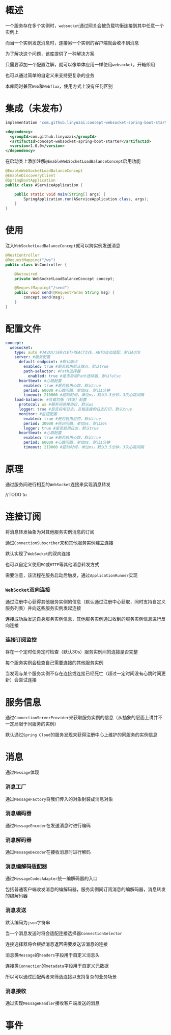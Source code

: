 # 概述

一个服务存在多个实例时，`websocket`通过网关会被负载均衡连接到其中任意一个实例上

而当一个实例发送消息时，连接另一个实例的客户端就会收不到消息

为了解决这个问题，该库提供了一种解决方案

只需要添加一个配置注解，就可以像单体应用一样使用`websocket`，开箱即用

也可以通过简单的自定义来支持更复杂的业务

本库同时兼容`Web`和`Webflux`，使用方式上没有任何区别

# 集成（未发布）

```gradle
implementation 'com.github.linyuzai:concept-websocket-spring-boot-starter:1.0.0'
```

```xml
<dependency>
  <groupId>com.github.linyuzai</groupId>
  <artifactId>concept-websocket-spring-boot-starter</artifactId>
  <version>1.0.0</version>
</dependency>
```

在启动类上添加注解`@EnableWebSocketLoadBalanceConcept`启用功能

```java
@EnableWebSocketLoadBalanceConcept
@EnableDiscoveryClient
@SpringBootApplication
public class AServiceApplication {

    public static void main(String[] args) {
        SpringApplication.run(AServiceApplication.class, args);
    }
}
```

# 使用

注入`WebSocketLoadBalanceConcept`就可以跨实例发送消息

```java
@RestController
@RequestMapping("/ws")
public class WsController {

    @Autowired
    private WebSocketLoadBalanceConcept concept;

    @RequestMapping("/send")
    public void send(@RequestParam String msg) {
        concept.send(msg);
    }
}
```

# 配置文件

```yaml
concept:
  websocket:
    type: auto #JAVAX/SERVLET/REACTIVE，AUTO自动适配，默认AUTO
    server: #服务配置
      default-endpoint: #默认端点
        enabled: true #是否启用默认端点，默认true
        path-selector: #Path选择器
          enabled: true #是否启用Path选择器，默认false
      heartbeat: #心跳配置
        enabled: true #是否启用心跳，默认true
        period: 60000 #心跳间隔，单位ms，默认1分钟
        timeout: 210000 #超时时间，单位ms，默认3.5分钟，3次心跳间隔
    load-balance: #负载均衡（转发）配置
      protocol: ws #服务间连接协议，默认ws
      logger: true #是否启用日志，互相连接的日志打印，默认true
      monitor: #监控配置
        enabled: true #是否启用监控，默认true
        period: 30000 #轮训间隔，单位ms，默认30s
        logger: true #是否启用日志，默认true
      heartbeat: #心跳配置
        enabled: true #是否启用心跳，默认true
        period: 60000 #心跳间隔，单位ms，默认1分钟
        timeout: 210000 #超时时间，单位ms，默认3.5分钟，3次心跳间隔
```

# 原理

通过服务间进行相互的`WebSocket`连接来实现消息转发

//TODO tu

# 连接订阅

将消息转发抽象为对其他服务实例消息的订阅

通过`ConnectionSubscriber`来和其他服务实例建立连接

默认实现了`WebSocket`的双向连接

也可以自定义使用`MQ`或`HTTP`等其他消息转发方式

需要注意，该流程在服务启动后触发，通过`ApplicationRunner`实现

### `WebSocket`双向连接

通过注册中心获得其他服务实例的信息（默认通过注册中心获取，同时支持自定义服务列表）并向这些服务实例发起连接

连接成功后发送自身服务实例信息，其他服务实例通过收到的服务实例信息进行反向连接

### 连接订阅监控

存在一个定时任务定时检查（默认30s）服务实例间的连接是否完整

每个服务实例会检查自己需要连接的其他服务实例

当发现与某个服务实例不存在连接或连接已经死亡（超过一定时间没有心跳时间更新）会尝试连接

# 服务信息

通过`ConnectionServerProvider`来获取服务实例的信息（从抽象的层面上讲并不一定局限于同服务的实例）

默认通过`Spring Cloud`的服务发现来获得注册中心上维护的同服务的实例信息

# 消息

通过`Message`体现

### 消息工厂

通过`MessageFactory`将我们传入的对象封装成消息对象

### 消息编码器

通过`MessageEncoder`在发送消息时进行编码

### 消息解码器

通过`MessageDecoder`在接收消息时进行解码

### 消息编解码适配器

通过`MessageCodecAdapter`统一编解码器的入口

包括普通客户端收发消息的编解码器，服务实例间订阅消息的编解码器，消息转发的编解码器

### 消息发送

默认编码为`json`字符串

当一个消息发送时将会适配连接选择器`ConnectionSelector`

连接选择器将会根据消息返回需要发送该消息的连接

消息类`Message`的`headers`字段用于自定义消息头

连接类`Connection`的`metadata`字段用于自定义元数据

所以可以通过匹配两者来筛选连接以支持复杂的业务场景

### 消息接收

通过实现`MessageHandler`接收客户端发送的消息

# 事件


